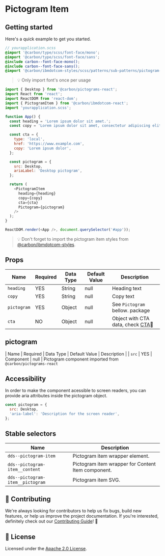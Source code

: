 # Pictogram Item

## Getting started

Here's a quick example to get you started.

```scss
// yourapplication.scss
@import '@carbon/type/scss/font-face/mono';
@import '@carbon/type/scss/font-face/sans';
@include carbon--font-face-mono();
@include carbon--font-face-sans();
@import '@carbon/ibmdotcom-styles/scss/patterns/sub-patterns/pictogram-item';
```

> 💡 Only import font's once per usage

```javascript
import { Desktop } from '@carbon/pictograms-react';
import React from 'react';
import ReactDOM from 'react-dom';
import { PictogramItem } from '@carbon/ibmdotcom-react';
import 'yourapplication.scss';

function App() {
  const heading = 'Lorem ipsum dolor sit amet.';
  const copy = 'Lorem ipsum dolor sit amet, consectetur adipiscing elit.';

  const cta = {
    type: 'local',
    href: 'https://www.example.com',
    copy: 'Lorem ipsum dolor',
  };

  const pictogram = {
    src: Desktop,
    ariaLabel: 'Desktop pictogram',
  };

  return (
    <PictogramItem
      heading={heading}
      copy={copy}
      cta={cta}
      Pictogram={pictogram}
    />
  );
}

ReactDOM.render(<App />, document.querySelector('#app'));
```

> 💡 Don't forget to import the pictogram item styles from
> [@carbon/ibmdotcom-styles](https://github.com/carbon-design-system/ibm-dotcom-library/blob/master/packages/styles).

## Props

| Name        | Required | Data Type | Default Value | Description                                                                                                                                             |
| ----------- | -------- | --------- | ------------- | ------------------------------------------------------------------------------------------------------------------------------------------------------- |
| `heading`   | YES      | String    | null          | Heading text                                                                                                                                            |
| `copy`      | YES      | String    | null          | Copy text                                                                                                                                               |
| `pictogram` | YES      | Object    | null          | See `Pictogram` bellow. package                                                                                                                         |
| `cta`       | NO       | Object    | null          | Object with CTA data, check [CTA](https://github.com/carbon-design-system/ibm-dotcom-library/tree/master/packages/react/src/components/CTA/README.md)👀 |

## pictogram

| Name | Required | Data Type | Default Value | Description | | `src` | YES |
Component | null | Pictogram component imported from `@carbon/pictograms-react`

## Accessibility

In order to make the component acessible to screen readers, you can provide aria
attributes inside the pictogram object.

```javascript
const pictogram = {
  src: Desktop,
  'aria-label': 'Description for the screen reader',
};
```

## Stable selectors

| Name                             | Description                                        |
| -------------------------------- | -------------------------------------------------- |
| `dds--pictogram-item`            | Pictogram item wrapper element.                    |
| `dds--pictogram-item__content`   | Pictogram item wrapper for Content Item component. |
| `dds--pictogram-item__pictogram` | Pictogram item SVG.                                |

## 🙌 Contributing

We're always looking for contributors to help us fix bugs, build new features,
or help us improve the project documentation. If you're interested, definitely
check out our
[Contributing Guide](https://github.com/carbon-design-system/ibm-dotcom-library/blob/master/.github/CONTRIBUTING.md)!
👀

## 📝 License

Licensed under the
[Apache 2.0 License](https://github.com/carbon-design-system/ibm-dotcom-library/blob/master/LICENSE).
